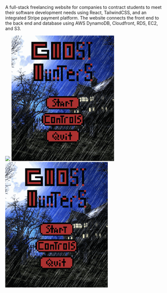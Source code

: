 A full-stack freelancing website for companies to contract students to meet their software development needs using React, TailwindCSS, and an integrated Stripe payment platform. The website connects the front end to the back end and database using AWS DynamoDB, Cloudfront, RDS, EC2, and S3.

![]([https://github.com/ColeBranston/Ghost-Hunters/blob/063e576ceb2680d71c327638032c5903dd78c283/ghosthuntersImage.gif](https://github.com/ColeBranston/cloudFusion/blob/main/Video1.mp4))
![](https://github.com/ColeBranston/Ghost-Hunters/blob/063e576ceb2680d71c327638032c5903dd78c283/ghosthuntersImage.gif)
![](https://github.com/ColeBranston/Ghost-Hunters/blob/063e576ceb2680d71c327638032c5903dd78c283/ghosthuntersImage.gif)
